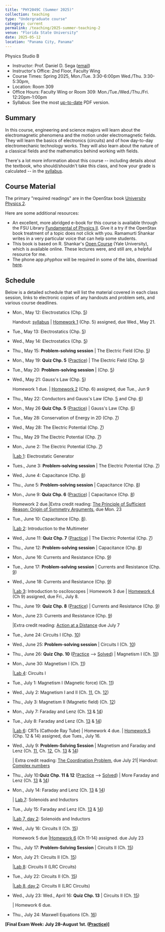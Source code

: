 ```yaml
---
title: "PHY2049C (Summer 2025)"
collection: teaching
type: "Undergraduate course"
category: current
permalink: /teaching/2025-summer-teaching-2
venue: "Florida State University"
date: 2025-05-12
location: "Panama City, Panama"
---
```

Physics Studio B

* Instructor:	Prof. Daniel D. Sega ([email](mailto:dsega@fsu.edu))
* Instructor's Office: 2nd Floor, Faculty Wing	
* Course Times: Spring 2025, Mon./Tue. 3:30-6:00pm Wed./Thu. 3:30-5:30pm,
* Location:	Room 309
* Office Hours:	Faculty Wing or Room 309: Mon./Tue./Wed./Thu./Fri. 12:20pm-1:00pm
* Syllabus:	See the most [up-to-date](../files/PHY2049C.pdf) PDF version.

Summary
-----------
In this course, engineering and science majors will learn about the electromagnetic phenomena and the motion under electromagnetic fields. They will learn the basics of electronics (circuits) and of how day-to-day electromechanic technology works. They will also learn about the nature of a classical fields and the mathematics behind working with fields.

There's a lot more information about this course -- including details about the textbook, who should/shouldn't take this class, and how your grade is calculated -- in the [syllabus](../files/PHY2049C.pdf).

Course Material
--------------
The primary "required readings" are in the OpenStax book [University Physics 2](https://openstax.org/details/books/university-physics-volume-2). 

Here are some additional resources:

* An excellent, more abridged e-book for this course is available through the FSU Library [Fundamental of Physics II](https://fsu-flvc.primo.exlibrisgroup.com/discovery/openurl?institution=01FALSC_FSU&vid=01FALSC_FSU:Home&isbn=9780300243789&genre=book&eisbn=9780300252446&title=Fundamentals%20of%20Physics%20II&sid=jstor:jstor). Give it a try if the OpenStax book treatment of a topic does not click with you. Ramamurti Shankar writes in a very particular voice that can help some students.
* This book is based on R. Shankar's [Open Course](https://oyc.yale.edu/physics/phys-201) (Yale University), which is available online. These lectures were, and still are, a helpful resource for me.
* The phone app *phyphox* will be required in some of the labs, download [here](https://phyphox.org/download/).

Schedule
-------------


Below is a detailed schedule that will list the material covered in each class session, links to electronic copies of any handouts and problem sets, and various course deadlines.

* Mon., May 12: Electrostatics (Chp. [5](https://openstax.org/books/university-physics-volume-2/pages/5-introduction))

  Handout: [syllabus](../files/PHY2049C.pdf) | [Homework 1](../files/2049Chw1.pdf) (Chp. 5) assigned, due Wed., May 21.
* Tue., May 13:  Electrostatics (Chp. [5](https://openstax.org/books/university-physics-volume-2/pages/5-introduction))
* Wed., May 14:  Electrostatics (Chp. [5](https://openstax.org/books/university-physics-volume-2/pages/5-introduction))
* Thu., May 15: **Problem-solving session** \| The Electric Field (Chp. [5](https://openstax.org/books/university-physics-volume-2/pages/5-introduction))
* Mon., May 19:  **Quiz Chp. 5** ([Practice](../files/mock1b.pdf)) \| The Electric Field (Chp. [5](https://openstax.org/books/university-physics-volume-2/pages/5-introduction))
* Tue., May 20: **Problem-solving session** \| (Chp. [5](https://openstax.org/books/university-physics-volume-2/pages/5-introduction))
* Wed., May 21: Gauss's Law (Chp. [5](https://openstax.org/books/university-physics-volume-1/pages/5-introduction))
  
  Homework 1 due. | [Homework 2](../files/2049Chw2.pdf) (Chp. 6) assigned, due Tue., Jun 9 
* Thu., May 22: Conductors and Gauss's Law (Chp. [5](https://openstax.org/books/university-physics-volume-2/pages/5-introduction) and Chp. [6](https://openstax.org/books/university-physics-volume-2/pages/6-introduction))
* Mon., May 26 **Quiz Chp. 5** ([Practice](../files/mock2b.pdf)) \| Gauss's Law (Chp. [6](https://openstax.org/books/university-physics-volume-2/pages/6-introduction))
* Tue., May 28: Conservation of Energy in 2D (Chp. [7](https://openstax.org/books/university-physics-volume-2/pages/7-introduction))
* Wed., May 28: The Electric Potential (Chp. [7](https://openstax.org/books/university-physics-volume-2/pages/7-introduction))
* Thu., May 29  The Electric Potential (Chp. [7](https://openstax.org/books/university-physics-volume-2/pages/7-introduction))
* Mon., June 2: The Electric Potential (Chp. [7](https://openstax.org/books/university-physics-volume-2/pages/7-introduction))

  |[Lab 1](../files/2049lab1.pdf): Electrostatic Generator
* Tues., June 3: **Problem-solving session** \| The Electric Potential (Chp. [7](https://openstax.org/books/university-physics-volume-2/pages/7-introduction))
* Wed., June 4: Capacitance (Chp. [8](https://openstax.org/books/university-physics-volume-2/pages/8-introduction))
* Thu., June 5: **Problem-solving session** \| Capacitance (Chp. [8](https://openstax.org/books/university-physics-volume-2/pages/8-introduction))
* Mon., June 9: **Quiz Chp. 6** ([Practice](../files/mock2bb.pdf)) \| Capacitance (Chp. [8](https://openstax.org/books/university-physics-volume-2/pages/7-introduction)) 

   Homework 2 due.|Extra credit reading: [The Principle of Sufficient Reason: Origin of Symmetry Arguments](https://1000wordphilosophy.com/2018/03/27/leibnizs-principle-of-sufficient-reason/), due Mon. 23
* Tue., June 10: Capacitance (Chp. [8](https://openstax.org/books/university-physics-volume-2/pages/7-introduction)).

  |[Lab 2](../files/2049lab2.pdf): Introduction to the Multimeter
* Wed., June 11: **Quiz Chp. 7** ([Practice](../files/mock3b.pdf)) \| The Electric Potential (Chp. [7](https://openstax.org/books/university-physics-volume-2/pages/7-introduction))
* Thu., June 12: **Problem-solving session** \| Capacitance (Chp. [8](https://openstax.org/books/university-physics-volume-2/pages/8-introduction))
* Mon., June 16:  Currents and Resistance  (Chp. [9](https://openstax.org/books/university-physics-volume-2/pages/9-introduction))
* Tue., June 17: **Problem-solving session** \| Currents and Resistance  (Chp. [9](https://openstax.org/books/university-physics-volume-2/pages/9-introduction))
* Wed., June 18: Currents and Resistance  (Chp. [9](https://openstax.org/books/university-physics-volume-2/pages/9-introduction))

   |[Lab 3](../files/2049lab3.pdf): Introduction to osciloscopes | Homework 3 due | [Homework 4](../files/2049Chw4.pdf)  (Ch 9) assigned, due Fri., July 8.
* Thu., June 19: **Quiz Chp. 8** ([Practice](../files/mock4b.pdf)) \| Currents and Resistance  (Chp. [9](https://openstax.org/books/university-physics-volume-2/pages/9-introduction))
* Mon., June 23: Currents and Resistance (Chp. [9](https://openstax.org/books/university-physics-volume-2/pages/9-introduction))

   |Extra credit reading: [Action at a Distance](../files/action-distance.pdf) due July 7
* Tue., June 24: Circuits I (Chp. [10](https://openstax.org/books/university-physics-volume-2/pages/10-introduction))
* Wed., June 25: **Problem-solving session** \| Circuits I (Ch. [10](https://openstax.org/books/university-physics-volume-1/pages/10-introduction))
* Thu., June 26: **Quiz Chp. 10** ([Practice](../files/mock5b.pdf) --> [Solved](../files/mocksol5b.pdf)) \| Magnetism I (Ch. [10](https://openstax.org/books/university-physics-volume-1/pages/10-introduction))
* Mon., June 30: Magnetism I (Ch. [11](https://openstax.org/books/university-physics-volume-2/pages/11-introduction))

  |[Lab 4](../files/2049lab4.pdf): Circuits I
* Tue., July 1:  Magnetism I (Magnetic force) (Ch. [11](https://openstax.org/books/university-physics-volume-2/pages/11-introduction))
* Wed., July 2: Magnetism I and II (Ch. [11](https://openstax.org/books/university-physics-volume-2/pages/11-introduction), Ch. [12](https://openstax.org/books/university-physics-volume-2/pages/12-introduction))
* Thu., July 3: Magnetism II (Magnetic field) (Ch. [12](https://openstax.org/books/university-physics-volume-2/pages/12-introduction))
* Mon.,  July 7: Faraday and Lenz (Ch. [13](https://openstax.org/books/university-physics-volume-2/pages/13-introduction) & [14](https://openstax.org/books/university-physics-volume-2/pages/14-introduction))
* Tue., July 8: Faraday and Lenz (Ch. [13](https://openstax.org/books/university-physics-volume-2/pages/13-introduction) & [14](https://openstax.org/books/university-physics-volume-2/pages/14-introduction))

  |[Lab 6](../files/2049lab6.pdf): CRTs (Cathode Ray Tube) | Homework 4 due. | [Homework 5](../files/2049Chw5_old.pdf) (Chp. 12 & 14) assigned, due Tues., July 16.
* Wed., July 9: **Problem-Solving Session** \| Magnetism and Faraday and Lenz (Ch. [11](https://openstax.org/books/university-physics-volume-2/pages/11-introduction), Ch. [12](https://openstax.org/books/university-physics-volume-2/pages/12-introduction), Ch. [13](https://openstax.org/books/university-physics-volume-2/pages/13-introduction) & [14](https://openstax.org/books/university-physics-volume-2/pages/14-introduction))
  
  | Extra credit reading: [The Coordination Problem](../files/measurement.pdf), due July 21| Handout: [Complex numbers](../files/complex_numbers.pdf)  
* Thu., July 10:**Quiz Chp. 11 & 12** ([Practice](../files/mock6b.pdf) --> [Solved](../files/mocksol6b.pdf)) \| More Faraday and Lenz (Ch. [13](https://openstax.org/books/university-physics-volume-2/pages/13-introduction) & [14](https://openstax.org/books/university-physics-volume-2/pages/14-introduction))
* Mon., July 14: Faraday and Lenz (Ch. [13](https://openstax.org/books/university-physics-volume-2/pages/13-introduction) & [14](https://openstax.org/books/university-physics-volume-2/pages/14-introduction))

  | [Lab 7](../files/2049lab7.pdf): Solenoids and Inductors
* Tue., July 15: Faraday and Lenz (Ch. [13](https://openstax.org/books/university-physics-volume-2/pages/13-introduction) & [14](https://openstax.org/books/university-physics-volume-2/pages/14-introduction))

  |[Lab 7, day 2](../files/2049lab7.pdf): Solenoids and Inductors
* Wed., July 16: Circuits II (Ch. [15](https://openstax.org/books/university-physics-volume-2/pages/11-introduction))

   Homework 5 due |[Homework 6](../files/2049Chw6.pdf) (Ch 11-14) assigned. due July 23
* Thu., July 17: **Problem-Solving Session** \| Circuits II (Ch. [15](https://openstax.org/books/university-physics-volume-2/pages/11-introduction))
* Mon, July 21: Circuits II (Ch. [15](https://openstax.org/books/university-physics-volume-2/pages/11-introduction))

  |[Lab 8](../files/2049lab8.pdf): Circuits II (LRC Circuits)
* Tue., July 22: Circuits II (Ch. [15](https://openstax.org/books/university-physics-volume-2/pages/11-introduction))

  |[Lab 8, day 2](../files/2049lab8.pdf): Circuits II (LRC Circuits)
* Wed., July 23: Wed., April 16: **Quiz Chp. 13** \| Circuits II (Ch. [15](https://openstax.org/books/university-physics-volume-2/pages/4-introduction))

   | Homework 6 due.
* Thu., July 24: Maxwell Equations (Ch. [16](https://openstax.org/books/university-physics-volume-2/pages/4-introduction))



**[Final Exam Week: July 28–August 1st. ([Practice](../files/mockFinalExam.pdf))]** 
